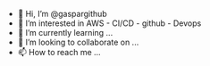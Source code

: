 - 👋 Hi, I’m @gaspargithub
- 👀 I’m interested in AWS - CI/CD - github - Devops
- 🌱 I’m currently learning ...
- 💞️ I’m looking to collaborate on ...
- 📫 How to reach me ...

<!---
gaspargithub/gaspargithub is a ✨ special ✨ repository because its `README.md` (this file) appears on your GitHub profile.
You can click the Preview link to take a look at your changes.
--->
